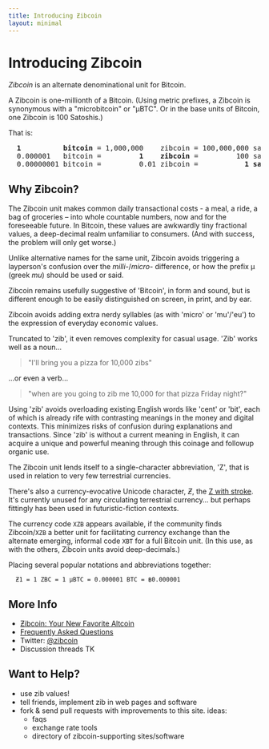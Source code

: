 ```yaml
---
title: Introducing Ƶibcoin
layout: minimal
---
```


# Introducing Zibcoin

*Zibcoin* is an alternate denominational unit for Bitcoin.

A Zibcoin is one-millionth of a Bitcoin. (Using metric prefixes, a Zibcoin is synonymous with a "microbitcoin" or "µBTC". Or in the base units of Bitcoin, one Zibcoin is 100 Satoshis.)

That is:

<pre>
<b>  1          bitcoin</b> = 1,000,000    zibcoin = 100,000,000 satoshi
  0.000001   bitcoin =         <b>1    zibcoin</b> =         100 satoshi           
  0.00000001 bitcoin =         0.01 zibcoin =           <b>1 satoshi</b>
</pre>

## Why Ƶibcoin?

The Zibcoin unit makes common daily transactional costs - a meal, a ride, a bag of groceries – into whole countable numbers, now and for the foreseeable future. In Bitcoin, these values are awkwardly tiny fractional values, a deep-decimal realm unfamiliar to consumers. (And with success, the problem will only get worse.) 

Unlike alternative names for the same unit, Zibcoin avoids triggering a layperson's confusion over the *milli-*/*micro-* difference, or how the prefix µ (greek *mu*) should be used or said.

Zibcoin remains usefully suggestive of 'Bitcoin', in form and sound, but is different enough to be easily distinguished on screen, in print, and by ear. 

Zibcoin avoids adding extra nerdy syllables (as with 'micro' or 'mu'/'eu') to the expression of everyday economic values. 

Truncated to 'zib', it even removes complexity for casual usage. 'Zib' works well as a noun…

> "I'll bring you a pizza for 10,000 zibs" 

…or even a verb…

> "when are you going to zib me 10,000 for that pizza Friday night?"

Using 'zib' avoids overloading existing English words like 'cent' or 'bit', each of which is already rife with contrasting meanings in the money and digital contexts. This minimizes risks of confusion during explanations and transactions. Since 'zib' is without a current meaning in English, it can acquire a unique and powerful meaning through this coinage and followup organic use. 

The Zibcoin unit lends itself to a single-character abbreviation, 'Z', that is used in relation to very few terrestrial currencies. 

There's also a currency-evocative Unicode character, *Ƶ*, the [Z with stroke](https://en.wikipedia.org/wiki/Z_with_stroke). It's currently unused for any circulating terrestrial currency… but perhaps fittingly has been used in futuristic-fiction contexts. 

The currency code `XZB` appears available, if the community finds Zibcoin/`XZB` a better unit for facilitating currency exchange than the alternate emerging, informal code `XBT` for a full Bitcoin unit. (In this use, as with the others, Zibcoin units avoid deep-decimals.)

Placing several popular notations and abbreviations together: 

      Ƶ1 = 1 ZBC = 1 µBTC = 0.000001 BTC = ฿0.000001

## More Info

* [Ƶibcoin: Your New Favorite Altcoin](http://medium.com/TK)
* [Frequently Asked Questions](/faq)
* Twitter: [@zibcoin](https://twitter.com/zibcoin)
* Discussion threads TK

## Want to Help? 

* use zib values!
* tell friends, implement zib in web pages and software
* fork & send pull requests with improvements to this site. ideas:
    * faqs
    * exchange rate tools
    * directory of zibcoin-supporting sites/software


